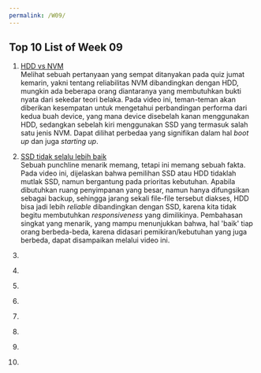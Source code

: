 ```yaml
---
permalink: /W09/
---
```


## Top 10 List of Week 09
1. [HDD vs NVM](https://www.youtube.com/watch?v=j84eEjP-RL4)<br/>
Melihat sebuah pertanyaan yang sempat ditanyakan pada quiz jumat kemarin, yakni tentang reliabilitas NVM dibandingkan dengan HDD, mungkin ada beberapa orang diantaranya yang membutuhkan bukti nyata dari sekedar teori belaka. Pada video ini, teman-teman akan diberikan kesempatan untuk mengetahui perbandingan performa dari kedua buah device, yang mana device disebelah kanan menggunakan HDD, sedangkan sebelah kiri menggunakan SSD yang termasuk salah satu jenis NVM. Dapat dilihat perbedaa yang signifikan dalam hal *boot up* dan juga *starting up*.

2. [SSD tidak selalu lebih baik](https://www.youtube.com/watch?v=YQEjGKYXjw8)<br/>
Sebuah punchline menarik memang, tetapi ini memang sebuah fakta. Pada video ini, dijelaskan bahwa pemilihan SSD atau HDD tidaklah mutlak SSD, namun bergantung pada prioritas kebutuhan. Apabila dibutuhkan ruang penyimpanan yang besar, namun hanya difungsikan sebagai backup, sehingga jarang sekali file-file tersebut diakses, HDD bisa jadi lebih *reliable* dibandingkan dengan SSD, karena kita tidak begitu membutuhkan *responsiveness* yang dimilikinya. Pembahasan singkat yang menarik, yang mampu menunjukkan bahwa, hal 'baik' tiap orang berbeda-beda, karena didasari pemikiran/kebutuhan yang juga berbeda, dapat disampaikan melalui video ini.

3. []()<br/>
4. []()<br/>
5. []()<br/>
6. []()<br/>
7. []()<br/>
8. []()<br/>
9. []()<br/>
10. []()<br/>

